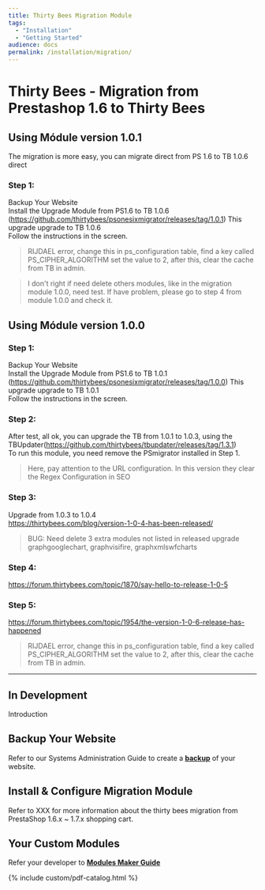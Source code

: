 ```yaml
---
title: Thirty Bees Migration Module
tags:
  - "Installation"
  - "Getting Started"
audience: docs
permalink: /installation/migration/
---
```


# Thirty Bees - Migration from Prestashop 1.6 to Thirty Bees
## Using Módule version 1.0.1 
The migration is more easy, you can migrate direct from PS 1.6 to TB 1.0.6 direct  
### Step 1:
Backup Your Website  
Install the Upgrade Module from PS1.6 to TB 1.0.6 (https://github.com/thirtybees/psonesixmigrator/releases/tag/1.0.1)
This upgrade upgrade to TB 1.0.6  
Follow the instructions in the screen.

> RIJDAEL error, change this in ps_configuration table, find a key called PS_CIPHER_ALGORITHM set the value to 2, after this, clear the cache from TB in admin.

> I don't right if need delete others modules, like in the migration module 1.0.0, need test. If have problem, please go to step 4 from module 1.0.0 and check it.


## Using Módule version 1.0.0
### Step 1:
Backup Your Website  
Install the Upgrade Module from PS1.6 to TB 1.0.1 (https://github.com/thirtybees/psonesixmigrator/releases/tag/1.0.0)
This upgrade upgrade to TB 1.0.1  
Follow the instructions in the screen.

### Step 2:
After test, all ok, you can upgrade the TB from 1.0.1 to 1.0.3, using the TBUpdater(https://github.com/thirtybees/tbupdater/releases/tag/1.3.1)  
To run this module, you need remove the PSmigrator installed in Step 1.  
> Here, pay attention to the URL configuration. In this version they clear the Regex Configuration in SEO

### Step 3:
Upgrade from 1.0.3 to 1.0.4  
https://thirtybees.com/blog/version-1-0-4-has-been-released/
> BUG: Need delete 3 extra modules not listed in released upgrade  
> graphgooglechart, graphvisifire, graphxmlswfcharts

### Step 4:
https://forum.thirtybees.com/topic/1870/say-hello-to-release-1-0-5

### Step 5:
https://forum.thirtybees.com/topic/1954/the-version-1-0-6-release-has-happened
> RIJDAEL error, change this in ps_configuration table, find a key called PS_CIPHER_ALGORITHM set the value to 2, after this, clear the cache from TB in admin.



-------------------------

## In Development
Introduction
## Backup Your Website  
Refer to our Systems Administration Guide to create a [**backup**](#)  of your website.  
## Install & Configure Migration Module  
Refer to XXX for more information about the thirty bees migration from PrestaShop 1.6.x ~ 1.7.x shopping cart.  
## Your Custom Modules
Refer your developer to [**Modules Maker Guide**](#)

{% include custom/pdf-catalog.html %}
